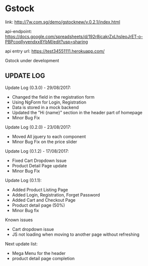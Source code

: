 # Gstock
link:
http://7w.com.sg/demo/gstocknew/v.0.2.1/index.html

api-endpoint:
https://docs.google.com/spreadsheets/d/192r8jcakrZxLhsIeoJrET-o-PBPcoqlIyyendxx8YbM/edit?usp=sharing

api entry url:
https://test34551111.herokuapp.com/

Gstock under development

## UPDATE LOG ##

Update Log (0.3.0) - 29/08/2017:
 - Changed the field in the registration form
 - Using NgForm for Login, Registration
 - Data is stored in a mock backend
 - Updated the "Hi {name}" section in the header part of homepage
 - Minor Bug Fix
 
Update Log (0.2.0) - 23/08/2017:
 - Moved All jquery to each component
 - Minor Bug Fix on the price slider
 
Update Log (0.1.2) - 17/08/2017:
 - Fixed Cart Dropdown Issue
 - Product Detail Page update
 - Minor Bug Fix
 
Update Log (0.1.1):
 - Added Product Listing Page
 - Added Login, Registration, Forget Password
 - Added Cart and Checkout Page
 - Product detail page (50%)
 - Minor Bug fix

Known issues
 - Cart dropdown issue
 - JS not loading when moving to another page without refreshing

Next update list:
 - Mega Menu for the header
 - product detail page completion
 



